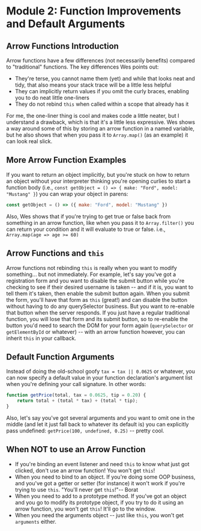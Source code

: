 # Module 2: Function Improvements and Default Arguments
## Arrow Functions Introduction
Arrow functions have a few differences (not necessarily benefits) compared to "traditional" functions. The key differences Wes points out:
* They're terse, you cannot name them (yet) and while that looks neat and tidy, that also means your stack trace will be a little less helpful
* They can implicitly return values if you omit the curly braces, enabling you to do neat little one-liners
* They do not rebind `this` when called within a scope that already has it

For me, the one-liner thing is cool and makes code a little neater, but I understand a drawback, which is that it's a little less expressive. Wes shows a way around some of this by storing an arrow function in a named variable, but he also shows that when you pass it to `Array.map()` (as an example) it can look real slick.

## More Arrow Function Examples
If you want to return an object implicitly, but you're stuck on how to return an object without your interpreter thinking you're opening curlies to start a function body (i.e., `const getObject = () => { make: "Ford", model: "Mustang" }`) you can wrap your object in parens:

```js
const getObject = () => ({ make: "Ford", model: "Mustang" })
```

Also, Wes shows that if you're trying to get true or false back from something in an arrow function, like when you pass it to `Array.filter()` you can return your condition and it will evaluate to true or false. i.e., `Array.map(age => age >= 60)`

## Arrow Functions and `this`
Arrow functions not rebinding `this` is really when you want to modify something... but not immediately. For example, let's say you've got a registration form and you want to disable the submit button while you're checking to see if their desired username is taken -- and if it is, you want to tell them it's taken, then enable the submit button again. When you submit the form, you'll have that form as `this` (great!) and can disable the button without having to do any querySelector business. But you want to re-enable that button when the server responds. If you just have a regular traditional function, you will lose that form and its submit button, so to re-enable the button you'd need to search the DOM for your form again (`querySelector` or `getElementById` or whatever) -- with an arrow function however, you can inherit `this` in your callback.

## Default Function Arguments
Instead of doing the old-school goofy `tax = tax || 0.0625` or whatever, you can now specify a default value in your function declaration's argument list when you're defining your call signature. In other words:
```js
function getPrice(total, tax = 0.0625, tip = 0.20) {
    return total + (total * tax) + (total * tip);
}
```
Also, let's say you've got several arguments and you want to omit one in the middle (and let it just fall back to whatever its default is) you can explicitly pass undefined: `getPrice(100, undefined, 0.25)` -- pretty cool.

## When NOT to use an Arrow Function
* If you're binding an event listener and need `this` to know what just got clicked, don't use an arrow function! You won't get `this`!
* When you need to bind to an object. If you're doing some OOP business, and you've got a getter or setter (for instance) it won't work if you're trying to use `this`. "You'll never get `this`!"-- Borat
* When you need to add to a prototype method. If you've got an object and you go to modify its prototype object, if you try to do it using an arrow function, you won't get `this`! It'll go to the window.
* When you need the arguments object -- just like `this`, you won't get `arguments` either.